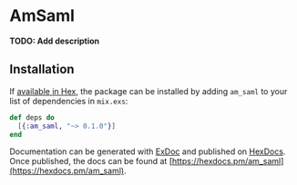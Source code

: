 # AmSaml

**TODO: Add description**

## Installation

If [available in Hex](https://hex.pm/docs/publish), the package can be installed
by adding `am_saml` to your list of dependencies in `mix.exs`:

```elixir
def deps do
  [{:am_saml, "~> 0.1.0"}]
end
```

Documentation can be generated with [ExDoc](https://github.com/elixir-lang/ex_doc)
and published on [HexDocs](https://hexdocs.pm). Once published, the docs can
be found at [https://hexdocs.pm/am_saml](https://hexdocs.pm/am_saml).
